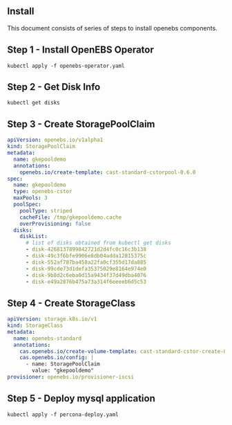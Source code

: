 ## Install
This document consists of series of steps to install openebs components. 

## Step 1 - Install OpenEBS Operator
`kubectl apply -f openebs-operator.yaml`

## Step 2 - Get Disk Info
`kubectl get disks`

## Step 3 - Create StoragePoolClaim
```yaml
apiVersion: openebs.io/v1alpha1
kind: StoragePoolClaim
metadata:
  name: gkepooldemo
  annotations:
    openebs.io/create-template: cast-standard-cstorpool-0.6.0
spec:
  name: gkepooldemo
  type: openebs-cstor
  maxPools: 3
  poolSpec:
    poolType: striped
    cacheFile: /tmp/gkepooldemo.cache
    overProvisioning: false
  disks:
    diskList:
      # list of disks obtained from kubectl get disks
      - disk-4268137899842721d2d4fc0c16c3b138
      - disk-49c3f6bfe9906e8db04adda12815375c
      - disk-552af787ba458a22fa0cf355d17da885
      - disk-99cde73d1defa35375029e8164e974e0
      - disk-9b8d2c6eba0d15a9434f37d49dba4076
      - disk-e49a2876b475a73a314f6eeeeb6d5c53
```

## Step 4 - Create StorageClass
```yaml
apiVersion: storage.k8s.io/v1
kind: StorageClass
metadata:
  name: openebs-standard
  annotations:
    cas.openebs.io/create-volume-template: cast-standard-cstor-create-0.7.0
    cas.openebs.io/config: |
      - name: StoragePoolClaim
        value: "gkepooldemo"
provisioner: openebs.io/provisioner-iscsi
```

## Step 5 - Deploy mysql application
`kubectl apply -f percona-deploy.yaml`
